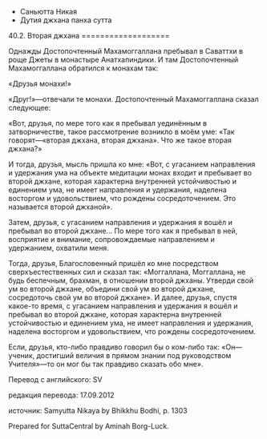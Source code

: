 









* Саньютта Никая
* Дутия джхана панха сутта


40\.2\. Вторая джхана
\=\=\=\=\=\=\=\=\=\=\=\=\=\=\=\=\=\=\=



Однажды Достопочтенный Махамоггаллана пребывал в Саваттхи в роще Джеты в монастыре Анатхапиндики\. И там Достопочтенный Махамоггаллана обратился к монахам так:


«Друзья монахи\!»


«Друг\!»—отвечали те монахи\. Достопочтенный Махамоггаллана сказал следующее:


«Вот, друзья, по мере того как я пребывал уединённым в затворничестве, такое рассмотрение возникло в моём уме: «Так говорят—«вторая джхана, вторая джхана»\. Что же такое вторая джхана?»


И тогда, друзья, мысль пришла ко мне: «Вот, c угасанием направления и удержания ума на объекте медитации монах входит и пребывает во второй джхане, которая характерна внутренней устойчивостью и единением ума, не имеет направления и удержания, наделена восторгом и удовольствием, что рождены сосредоточением\. Это называется второй джханой»\.


Затем, друзья, с угасанием направления и удержания я вошёл и пребывал во второй джхане… По мере того как я пребывал в ней, восприятие и внимание, сопровождаемые направлением и удержанием, охватили меня\.


Тогда, друзья, Благословенный пришёл ко мне посредством сверхъестественных сил и сказал так: «Моггаллана, Моггаллана, не будь беспечным, брахман, в отношении второй джханы\. Утверди свой ум во второй джхане, объедини свой ум во второй джхане, сосредоточь свой ум во второй джхане»\. И далее, друзья, спустя какое\-то время, с угасанием направления и удержания я вошёл и пребывал во второй джхане, которая характерна внутренней устойчивостью и единением ума, не имеет направления и удержания, наделена восторгом и удовольствием, что рождены сосредоточением\.


Если, друзья, кто\-либо правдиво говорил бы о ком\-либо так: «Он—ученик, достигший величия в прямом знании под руководством Учителя»—то он мог бы так правдиво сказать обо мне»\.



Перевод с английского: SV


редакция перевода: 17\.09\.2012


источник: Samyutta Nikaya by Bhikkhu Bodhi, p\. 1303


Prepared for SuttaCentral by Aminah Borg\-Luck\.






